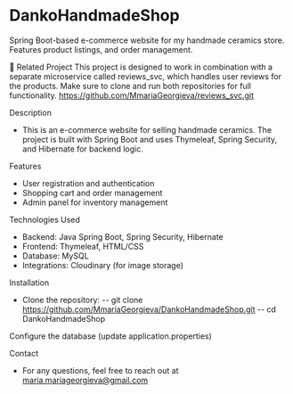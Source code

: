 # DankoHandmadeShop
Spring Boot-based e-commerce website for my handmade ceramics store. Features product listings, and order management.

🔄 Related Project
This project is designed to work in combination with a separate microservice called reviews_svc, which handles user reviews for the products.
Make sure to clone and run both repositories for full functionality.
https://github.com/MmariaGeorgieva/reviews_svc.git

Description
- This is an e-commerce website for selling handmade ceramics. The project is built with Spring Boot and uses Thymeleaf, Spring Security, and Hibernate for backend logic.

Features
- User registration and authentication
- Shopping cart and order management
- Admin panel for inventory management

Technologies Used
- Backend: Java Spring Boot, Spring Security, Hibernate
- Frontend: Thymeleaf, HTML/CSS
- Database: MySQL
- Integrations: Cloudinary (for image storage)

Installation
- Clone the repository:
-- git clone https://github.com/MmariaGeorgieva/DankoHandmadeShop.git
-- cd DankoHandmadeShop
  
Configure the database (update application.properties)

Contact
- For any questions, feel free to reach out at maria.mariageorgieva@gmail.com


